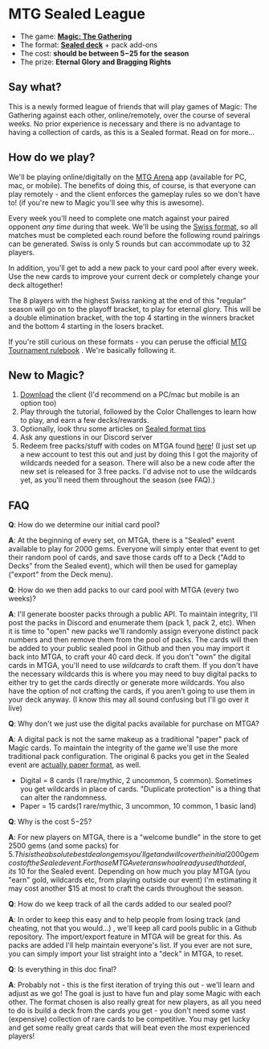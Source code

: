 # MTG Sealed League

- The game: **[Magic: The Gathering](https://magic.wizards.com/en/intro)**
- The format: **[Sealed deck](https://magic.wizards.com/en/formats/sealed-deck)** + pack add-ons
- The cost: **should be between $5-$25 for the season**
- The prize: **Eternal Glory and Bragging Rights**
 

## Say what?

This is a newly formed league of friends that will play games of Magic: The Gathering against each other, online/remotely, over the course of several weeks. No prior experience is necessary and there is no advantage to having a collection of cards, as this is a Sealed format. Read on for more...

## How do we play?

We'll be playing online/digitally on the [MTG Arena](https://magic.wizards.com/en/mtgarena) app (available for PC, mac, or mobile). The benefits of doing this, of course, is that everyone can play remotely - and the client enforces the gameplay rules so we don't have to! (if you're new to Magic you'll see why this is awesome).

Every week you'll need to complete one match against your paired opponent *any time* during that week. We'll be using the [Swiss format](https://en.wikipedia.org/wiki/Swiss-system_tournament), so all matches must be completed each round before the following round pairings can be generated. Swiss is only 5 rounds but can accommodate up to 32 players.

In addition, you'll get to add a new pack to your card pool after every week. Use the new cards to improve your current deck or completely change your deck altogether!

The 8 players with the highest Swiss ranking at the end of this "regular" season will go on to the playoff bracket, to play for eternal glory. This will be a double elimination bracket, with the top 4 starting in the winners bracket and the bottom 4 starting in the losers bracket.

If you're still curious on these formats - you can peruse the official [MTG Tournament rulebook](https://media.wpn.wizards.com/attachements/mtg_mtr_2022mar7_en.pdf) . We're basically following it.


## New to Magic?

1. [Download](https://magic.wizards.com/en/mtgarena) the client (I'd recommend on a PC/mac but mobile is an option too)
2. Play through the tutorial, followed by the Color Challenges to learn how to play, and earn a few decks/rewards.
3. Optionally, look thru some articles on [Sealed format tips](https://draftsim.com/mtg-sealed-rules-tips/)
4. Ask any questions in our Discord server
5. Redeem free packs/stuff with codes on MTGA found [here](https://draftsim.com/mtg-arena-codes/)! (I just set up a new account to test this out and just by doing this I got the majority of wildcards needed for a season. There will also be a new code after the new set is released for 3 free packs. I'd advise not to use the wildcards yet, as you'll need them throughout the season (see FAQ).)


## FAQ

**Q**: How do we determine our initial card pool?

**A**: At the beginning of every set, on MTGA, there is a "Sealed" event available to play for 2000 gems. Everyone will simply enter that event to get their random pool of cards, and save those cards off to a Deck ("Add to Decks" from the Sealed event), which will then be used for gameplay ("export" from the Deck menu).


**Q**: How do we then add packs to our card pool with MTGA (every two weeks)?

**A**: I'll generate booster packs through a public API. To maintain integrity, I'll post the packs in Discord and enumerate them (pack 1, pack 2, etc). When it is time to "open" new packs we'll randomly assign everyone distinct pack numbers and then remove them from the pool of packs. The cards will then be added to your public sealed pool in Github and then you may import it back into MTGA, to craft your 40 card deck. If you don't "own" the digital cards in MTGA, you'll need to use *wildcards* to craft them. If you don't have the necessary wildcards this is where you may need to buy digital packs to either try to get the cards directly or generate more wildcards. You also have the option of not crafting the cards, if you aren't going to use them in your deck anyway. (I know this may all sound confusing but I'll go over it live)


**Q**: Why don't we just use the digital packs available for purchase on MTGA?

**A**: A digital pack is not the same makeup as a traditional "paper" pack of Magic cards. To maintain the integrity of the game we'll use the more traditional pack configuration. The original 6 packs you get in the Sealed event are [actually paper format](https://www.fanbyte.com/guides/mtg-arena-sealed-events/), as well.
- Digital = 8 cards (1 rare/mythic, 2 uncommon, 5 common). Sometimes you get wildcards in place of cards. "Duplicate protection" is a thing that can alter the randomness. 
- Paper = 15 cards(1 rare/mythic, 3 uncommon, 10 common, 1 basic land)

**Q**: Why is the cost $5-$25?

**A**: For new players on MTGA, there is a "welcome bundle" in the store to get 2500 gems (and some packs) for $5. This is the absolute best deal on gems you'll get and will cover the initial 2000 gem cost of the Sealed event. For those MTGA veterans who already used that deal, its ~$10 for the Sealed event. Depending on how much you play MTGA (you "earn" gold, wildcards etc, from playing outside our event) I'm estimating it may cost another $15 at most to craft the cards throughout the season. 

**Q**: How do we keep track of all the cards added to our sealed pool?

**A**: In order to keep this easy and to help people from losing track (and cheating, not that you would...) , we'll keep all card pools public in a Github repository. The import/export feature in MTGA will be great for this. As packs are added I'll help maintain everyone's list. If you ever are not sure, you can simply import your list straight into a "deck" in MTGA, to reset.

**Q**: Is everything in this doc final?

**A**: Probably not - this is the first iteration of trying this out - we'll learn and adjust as we go! The goal is just to have fun and play some Magic with each other. The format chosen is also really great for new players, as all you need to do is build a deck from the cards you get - you don't need some vast (expensive) collection of rare cards to be competitive. You may get lucky and get some really great cards that will beat even the most experienced players! 
